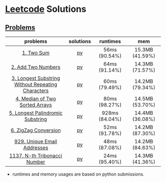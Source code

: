 # [Leetcode](https://leetcode.com/) Solutions
## [Problems](https://leetcode.com/problemset/all/)
| problems | solutions | runtimes | mem |
| :------: | :-------: | :------: | :-: |
| [1. Two Sum](https://leetcode.com/problems/two-sum)                                                                                 | [py](./problems/p0001.py) |   56ms (90.54%) |  15.3MB (41.59%)  |
| [2. Add Two Numbers](https://leetcode.com/problems/add-two-numbers)                                                                 | [py](./problems/p0002.py) |   64ms (91.14%) |  14.3MB (71.57%)  |
| [3. Longest Substring Without Repeating Characters](https://leetcode.com/problems/longest-substring-without-repeating-characters)   | [py](./problems/p0003.py) |   60ms (79.49%) |  14.2MB (79.34%)  |
| [4. Median of Two Sorted Arrays](https://leetcode.com/problems/median-of-two-sorted-arrays)                                         | [py](./problems/p0004.py) |   80ms (98.27%) |  14.5MB (53.70%)  |
| [5. Longest Palindromic Substring](https://leetcode.com/problems/longest-palindromic-substring)                                     | [py](./problems/p0005.py) |  928ms (84.04%) |  14.4MB (36.08%)  |
| [6. ZigZag Conversion](https://leetcode.com/problems/zigzag-conversion)                                                             | [py](./problems/p0006.py) |   52ms (91.78%) |  14.2MB (87.30%)  |
| [929. Unique Email Addresses](https://leetcode.com/problems/unique-email-addresses)                                                 | [py](./problems/p0929.py) |   48ms (87.08%) |  14.2MB (84.63%)  |
| [1137. N-th Tribonacci Number](https://leetcode.com/problems/n-th-tribonacci-number)                                                | [py](./problems/p1137.py) |   24ms (95.40%) |  14.3MB (41.36%)  |
* runtimes and memory usages are based on python submissions.
